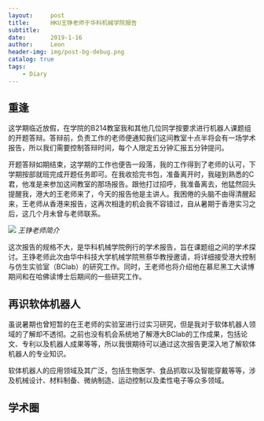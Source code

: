 ```yaml
---
layout:     post
title:      HKU王铮老师于华科机械学院报告
subtitle:   
date:       2019-1-16
author:     Leon
header-img: img/post-bg-debug.png
catalog: true
tags:
    - Diary
---
```


## 重逢
这学期临近放假，在学院的B214教室我和其他几位同学按要求进行机器人课题组的开题答辩。答辩前，负责工作的老师便通知我们这间教室十点半将会有一场学术报告，所以我们需要控制答辩时间，每个人限定五分钟汇报五分钟提问。

开题答辩如期结束，这学期的工作也便告一段落，我的工作得到了老师的认可，下学期按部就班完成开题任务即可。在我收拾完书包，准备离开时，我碰到熟悉的C君，他准是来参加这间教室的那场报告。跟他打过招呼，我准备离去，他猛然回头提醒我，港大的王老师来了，今天的报告他是主讲人。我困倦的头脑不由得清醒起来，王老师从香港来报告，这再次相逢的机会我不容错过，自从暑期于香港实习之后，这几个月未曾与老师联系。

![](http://mse.hust.edu.cn/__local/4/27/EE/4DDCF1ABB61B49526CFEB351C7A_A3F08BA1_8D144.jpg)
*王铮老师简介*

这次报告的规格不大，是华科机械学院例行的学术报告，旨在课题组之间的学术探讨。王铮老师此次由华中科技大学机械学院熊蔡华教授邀请，将详细接受港大控制与仿生实验室（BClab）的研究工作。同时，王老师也将介绍他在慕尼黑工大读博期间和在哈佛读博士后期间的一些研究工作。


## 再识软体机器人
虽说暑期也曾短暂的在王老师的实验室进行过实习研究，但是我对于软体机器人领域的了解却不透彻。之前也没有机会系统地了解港大BClab的工作成果，包括论文、专利以及机器人成果等等，所以我很期待可以通过这次报告更深入地了解软体机器人的专业知识。

软体机器人的应用领域及其广泛，包括生物医学、食品抓取以及智能穿戴等等，涉及机械设计、材料制备、微纳制造、运动控制以及柔性电子等众多领域。

## 学术圈
